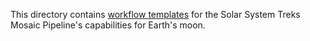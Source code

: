 This directory contains [workflow templates](https://github.com/argoproj/argo/blob/master/docs/workflow-templates.md)
for the Solar System Treks Mosaic Pipeline's capabilities for Earth's moon. 